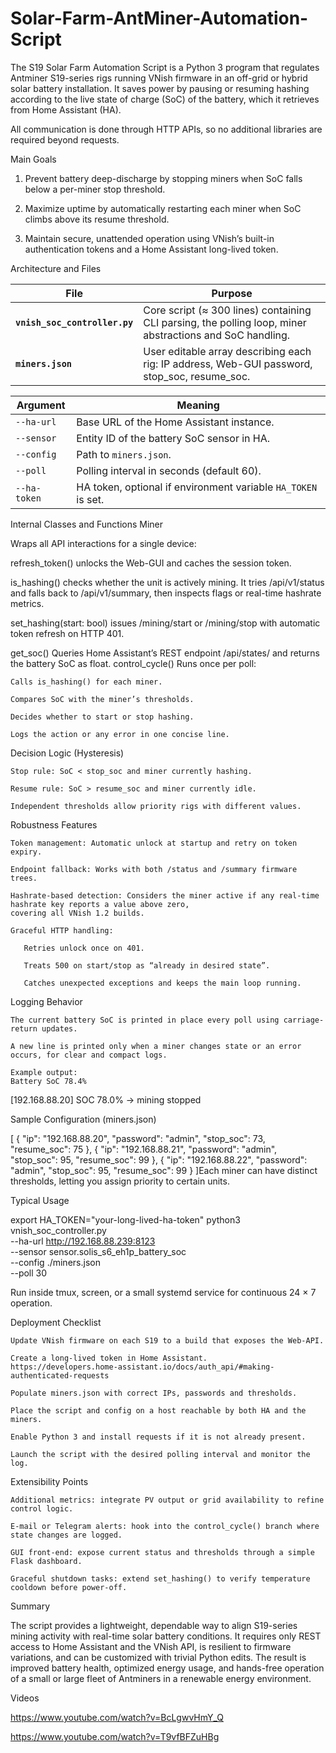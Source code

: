 # Solar-Farm-AntMiner-Automation-Script


The S19 Solar Farm Automation Script is a Python 3 program that regulates Antminer S19-series rigs running VNish firmware in an off-grid or hybrid solar battery installation. 
It saves power by pausing or resuming hashing according to the live state of charge (SoC) of the battery, which it retrieves from Home Assistant (HA). 

All communication is done through HTTP APIs, so no additional libraries are required beyond requests.

Main Goals

1) Prevent battery deep-discharge by stopping miners when SoC falls below a per-miner stop   threshold.

    
2) Maximize uptime by automatically restarting each miner when SoC climbs above its resume threshold.

    
3) Maintain secure, unattended operation using VNish’s built-in authentication tokens and a 
Home Assistant long-lived token.

Architecture and Files

| File                          | Purpose                                                                                                  |
| ----------------------------- | -------------------------------------------------------------------------------------------------------- |
| **`vnish_soc_controller.py`** | Core script (≈ 300 lines) containing CLI parsing, the polling loop, miner abstractions and SoC handling. |
| **`miners.json`**             | User editable array describing each rig: IP address, Web-GUI password, stop\_soc, resume\_soc.           |

| Argument     | Meaning                                                       |
| ------------ | ------------------------------------------------------------- |
| `--ha-url`   | Base URL of the Home Assistant instance.                      |
| `--sensor`   | Entity ID of the battery SoC sensor in HA.                    |
| `--config`   | Path to `miners.json`.                                        |
| `--poll`     | Polling interval in seconds (default 60).                     |
| `--ha-token` | HA token, optional if environment variable `HA_TOKEN` is set. |

Internal Classes and Functions
Miner

    
Wraps all API interactions for a single device:

        
refresh_token() unlocks the Web-GUI and caches the session token.

        
is_hashing() checks whether the unit is actively mining. It tries /api/v1/status and falls back to /api/v1/summary, 
        then inspects flags or real-time hashrate metrics.

        
set_hashing(start: bool) issues /mining/start or /mining/stop with automatic token refresh on HTTP 401.

get_soc() Queries Home Assistant’s REST endpoint /api/states/<entity> and returns the battery SoC as float.
control_cycle() Runs once per poll:

    Calls is_hashing() for each miner.

    Compares SoC with the miner’s thresholds.

    Decides whether to start or stop hashing.

    Logs the action or any error in one concise line.

Decision Logic (Hysteresis)

    Stop rule: SoC < stop_soc and miner currently hashing.

    Resume rule: SoC > resume_soc and miner currently idle.

    Independent thresholds allow priority rigs with different values.

Robustness Features

    Token management: Automatic unlock at startup and retry on token expiry.

    Endpoint fallback: Works with both /status and /summary firmware trees.

    Hashrate-based detection: Considers the miner active if any real-time hashrate key reports a value above zero,  
    covering all VNish 1.2 builds.

    Graceful HTTP handling:

       Retries unlock once on 401.

       Treats 500 on start/stop as “already in desired state”.

       Catches unexpected exceptions and keeps the main loop running.

Logging Behavior

    The current battery SoC is printed in place every poll using carriage-return updates.

    A new line is printed only when a miner changes state or an error occurs, for clear and compact logs.

    Example output:
    Battery SoC 78.4%
[192.168.88.20] SOC 78.0% → mining stopped

Sample Configuration (miners.json)

[
  { "ip": "192.168.88.20", "password": "admin", "stop_soc": 73, "resume_soc": 75 },
  { "ip": "192.168.88.21", "password": "admin", "stop_soc": 95, "resume_soc": 99 },
  { "ip": "192.168.88.22", "password": "admin", "stop_soc": 95, "resume_soc": 99 }
]Each miner can have distinct thresholds, letting you assign priority to certain units.


Typical Usage

export HA_TOKEN="your-long-lived-ha-token"
python3 vnish_soc_controller.py \
    --ha-url http://192.168.88.239:8123 \
    --sensor sensor.solis_s6_eh1p_battery_soc \
    --config ./miners.json \
    --poll 30

Run inside tmux, screen, or a small systemd service for continuous 24 × 7 operation.

Deployment Checklist

    Update VNish firmware on each S19 to a build that exposes the Web-API.

    Create a long-lived token in Home Assistant. 
    https://developers.home-assistant.io/docs/auth_api/#making-authenticated-requests

    Populate miners.json with correct IPs, passwords and thresholds.

    Place the script and config on a host reachable by both HA and the miners.

    Enable Python 3 and install requests if it is not already present.

    Launch the script with the desired polling interval and monitor the log.

Extensibility Points

    Additional metrics: integrate PV output or grid availability to refine control logic.

    E-mail or Telegram alerts: hook into the control_cycle() branch where state changes are logged.

    GUI front-end: expose current status and thresholds through a simple Flask dashboard.

    Graceful shutdown tasks: extend set_hashing() to verify temperature cooldown before power-off.

Summary

The script provides a lightweight, dependable way to align S19-series mining activity with real-time solar battery conditions. 
It requires only REST access to Home Assistant and the VNish API, is resilient to firmware variations, and can be customized with trivial Python edits. 
The result is improved battery health, optimized energy usage, and hands-free operation of a small or large fleet of Antminers in a renewable energy environment.

Videos

https://www.youtube.com/watch?v=BcLgwvHmY_Q

https://www.youtube.com/watch?v=T9vfBFZuHBg


